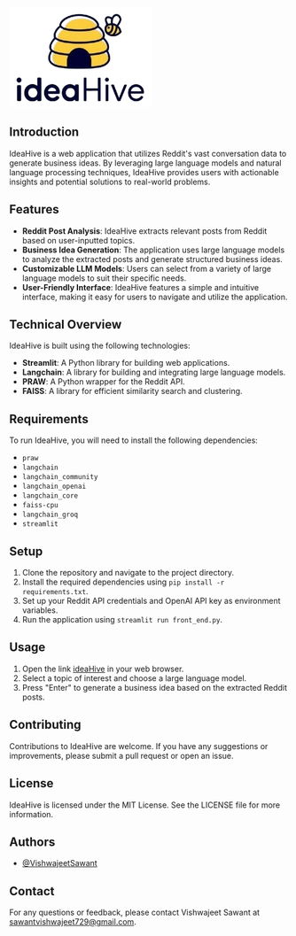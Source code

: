 ![Logo](https://github.com/sawantvishwajeet729/ideahive/blob/main/artifacts/idea_hive.png)

## Introduction
IdeaHive is a web application that utilizes Reddit's vast conversation data to generate business ideas. By leveraging large language models and natural language processing techniques, IdeaHive provides users with actionable insights and potential solutions to real-world problems.

## Features
* **Reddit Post Analysis**: IdeaHive extracts relevant posts from Reddit based on user-inputted topics.
* **Business Idea Generation**: The application uses large language models to analyze the extracted posts and generate structured business ideas.
* **Customizable LLM Models**: Users can select from a variety of large language models to suit their specific needs.
* **User-Friendly Interface**: IdeaHive features a simple and intuitive interface, making it easy for users to navigate and utilize the application.

## Technical Overview
IdeaHive is built using the following technologies:
* **Streamlit**: A Python library for building web applications.
* **Langchain**: A library for building and integrating large language models.
* **PRAW**: A Python wrapper for the Reddit API.
* **FAISS**: A library for efficient similarity search and clustering.

## Requirements
To run IdeaHive, you will need to install the following dependencies:
* `praw`
* `langchain`
* `langchain_community`
* `langchain_openai`
* `langchain_core`
* `faiss-cpu`
* `langchain_groq`
* `streamlit`

## Setup
1. Clone the repository and navigate to the project directory.
2. Install the required dependencies using `pip install -r requirements.txt`.
3. Set up your Reddit API credentials and OpenAI API key as environment variables.
4. Run the application using `streamlit run front_end.py`.

## Usage
1. Open the link [ideaHive](https://ideahive.streamlit.app/) in your web browser.
2. Select a topic of interest and choose a large language model.
3. Press "Enter" to generate a business idea based on the extracted Reddit posts.

## Contributing
Contributions to IdeaHive are welcome. If you have any suggestions or improvements, please submit a pull request or open an issue.

## License
IdeaHive is licensed under the MIT License. See the LICENSE file for more information.

## Authors

- [@VishwajeetSawant](https://github.com/sawantvishwajeet729)

## Contact
For any questions or feedback, please contact Vishwajeet Sawant at [sawantvishwajeet729@gmail.com](mailto:sawantvishwajeet729@gmail.com).
